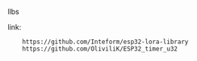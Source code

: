  llbs

 link:
        
        https://github.com/Inteform/esp32-lora-library
        https://github.com/OliviliK/ESP32_timer_u32
        

